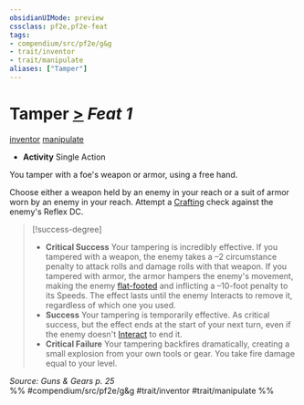 ```yaml
---
obsidianUIMode: preview
cssclass: pf2e,pf2e-feat
tags:
- compendium/src/pf2e/g&g
- trait/inventor
- trait/manipulate
aliases: ["Tamper"]
---
```

# Tamper  [>](../../rules/core-rulebook/chapter-9-playing-the-game.md#Actions "Single Action") *Feat 1*  
[inventor](../../rules/traits/inventor-g-g.md)  [manipulate](../../rules/traits/manipulate.md)  

- **Activity** Single Action

You tamper with a foe's weapon or armor, using a free hand.

Choose either a weapon held by an enemy in your reach or a suit of armor worn by an enemy in your reach. Attempt a [Crafting](../skills.md#Crafting) check against the enemy's Reflex DC.

> [!success-degree] 
> - **Critical Success** Your tampering is incredibly effective. If you tampered with a weapon, the enemy takes a –2 circumstance penalty to attack rolls and damage rolls with that weapon. If you tampered with armor, the armor hampers the enemy's movement, making the enemy [flat-footed](../../rules/conditions.md#Flat-footed) and inflicting a –10-foot penalty to its Speeds. The effect lasts until the enemy Interacts to remove it, regardless of which one you used.
> - **Success** Your tampering is temporarily effective. As critical success, but the effect ends at the start of your next turn, even if the enemy doesn't [Interact](../../rules/actions/interact.md) to end it.
> - **Critical Failure** Your tampering backfires dramatically, creating a small explosion from your own tools or gear. You take fire damage equal to your level.

*Source: Guns & Gears p. 25*  
%% #compendium/src/pf2e/g&g #trait/inventor #trait/manipulate %%